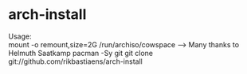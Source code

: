 # arch-install
Usage:  
mount -o remount,size=2G /run/archiso/cowspace --> Many thanks to Helmuth Saatkamp
pacman -Sy git
git clone git://github.com/rikbastiaens/arch-install